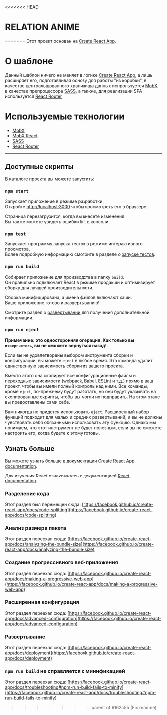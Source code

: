 <<<<<<< HEAD
# RELATION ANIME 
=======
Этот проект основан на [Create React App](https://github.com/facebook/create-react-app).

# О шаблоне

Данный шаблон ничего не меняет в логике [Create React App](https://github.com/facebook/create-react-app), а лишь расширяет его, подготавливая основу для работы "из коробки", в качестве центральщованного хранилища данных испрользуется [MobX](https://mobx.js.org/), в качестве препроцессора [SASS](https://sass-scss.ru), а так-же, для реализации SPA используется [React Router](https://reactrouter.com/)

# Используемые технологии

- [MobX](https://mobx.js.org/)
- [MobX React](https://www.npmjs.com/package/mobx-react)
- [SASS](https://sass-scss.ru)
- [React Router](https://reactrouter.com/)

<hr>

## Доступные скрипты

В каталоге проекта вы можете запустить:

### `npm start`

Запускает приложение в режиме разработки.\
Откройте [http://localhost:3000](http://localhost:3000) чтобы просмотреть его в браузере.

Страница перезагрузится, когда вы внесете изменения.\
Вы также можете увидеть ошибки lint в консоли.

### `npm test`

Запускает программу запуска тестов в режиме интерактивного просмотра.\
Более подробную информацию смотрите в разделе о [запуске тестов](https://facebook.github.io/create-react-app/docs/running-tests).

### `npm run build`

Собирает приложение для производства в папку `build`.\
Он правильно подключает React в режиме продакшн и оптимизирует сборку для лучшей производительности.

Сборка минифицирована, а имена файлов включают хэши.\
Ваше приложение готово к развертыванию!

Смотрите раздел о [развертывании](https://facebook.github.io/create-react-app/docs/deployment) для получения дополнительной информации.

### `npm run eject`

**Примечание: это односторонняя операция. Как только вы `извергнетесь`, вы не сможете вернуться назад!**.

Если вы не удовлетворены выбором инструмента сборки и конфигурации, вы можете `eject` в любое время. Эта команда удалит единственную зависимость сборки из вашего проекта.

Вместо этого она скопирует все конфигурационные файлы и переходные зависимости (webpack, Babel, ESLint и т.д.) прямо в ваш проект, чтобы вы имели полный контроль над ними. Все команды, кроме `eject`, по-прежнему будут работать, но они будут указывать на скопированные скрипты, чтобы вы могли их подправить. На этом этапе вы предоставлены сами себе.

Вам никогда не придется использовать `eject`. Расширенный набор функций подходит для малых и средних развертываний, и вы не должны чувствовать себя обязанными использовать эту функцию. Однако мы понимаем, что этот инструмент не будет полезным, если вы не сможете настроить его, когда будете к этому готовы.

## Узнать больше

Вы можете узнать больше в документации [Create React App documentation](https://facebook.github.io/create-react-app/docs/getting-started).

Для изучения React ознакомьтесь с документацией [React documentation](https://reactjs.org/).

### Разделение кода

Этот раздел был перемещен сюда: [https://facebook.github.io/create-react-app/docs/code-splitting](https://facebook.github.io/create-react-app/docs/code-splitting)

### Анализ размера пакета

Этот раздел переехал сюда: [https://facebook.github.io/create-react-app/docs/analyzing-the-bundle-size](https://facebook.github.io/create-react-app/docs/analyzing-the-bundle-size)

### Создание прогрессивного веб-приложения

Этот раздел переехал сюда: [https://facebook.github.io/create-react-app/docs/making-a-progressive-web-app](https://facebook.github.io/create-react-app/docs/making-a-progressive-web-app)

### Расширенная конфигурация

Этот раздел переехал сюда: [https://facebook.github.io/create-react-app/docs/advanced-configuration](https://facebook.github.io/create-react-app/docs/advanced-configuration)

### Развертывание

Этот раздел переехал сюда: [https://facebook.github.io/create-react-app/docs/deployment](https://facebook.github.io/create-react-app/docs/deployment)

### `npm run build` не справляется с минификацией

Этот раздел переехал сюда: [https://facebook.github.io/create-react-app/docs/troubleshooting#npm-run-build-fails-to-minify](https://facebook.github.io/create-react-app/docs/troubleshooting#npm-run-build-fails-to-minify)
>>>>>>> parent of 6162c55 (Fix readme)
